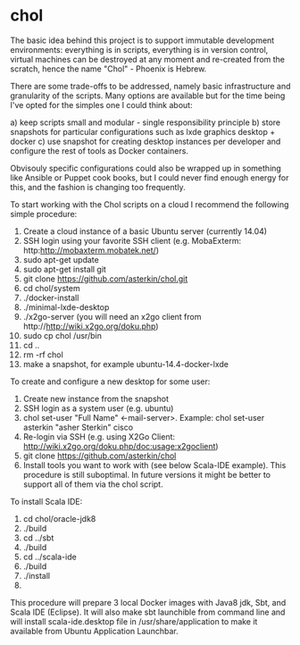 chol
====

The basic idea behind this project is to support immutable development environments: everything is in scripts, everything is in version control, virtual machines can be destroyed at any moment and re-created from the scratch, hence the name "Chol" - Phoenix is Hebrew.

There are some trade-offs to be addressed, namely basic infrastructure and granularity of the scripts. Many options are available but for the time being I've opted for the simples one I could think about: 

  a) keep scripts small and modular - single responsibility principle
  b) store snapshots for particular configurations such as lxde graphics desktop + docker
  c) use snapshot for creating desktop instances per developer and configure the rest of tools as Docker containers.

Obvisouly specific configurations could also be wrapped up in something like Ansible or Puppet cook books, but I could never find enough energy for this, and the fashion is changing too frequently.

To start working with the Chol scripts on a cloud I recommend the following simple procedure:

  1. Create a cloud instance of a basic Ubuntu server (currently 14.04)
  2. SSH login using your favorite SSH client (e.g. MobaExterm: http:http://mobaxterm.mobatek.net/)
  2. sudo apt-get update
  3. sudo apt-get install git
  4. git clone https://github.com/asterkin/chol.git
  5. cd chol/system
  6. ./docker-install
  7. ./minimal-lxde-desktop
  8. ./x2go-server (you will need an x2go client from http://http://wiki.x2go.org/doku.php)
  9. sudo cp chol /usr/bin
  10. cd ..
  11. rm -rf chol
  12. make a snapshot, for example ubuntu-14.4-docker-lxde

To create and configure a new desktop for some user:

  1. Create new instance from the snapshot
  2. SSH login as a system user (e.g. ubuntu)
  3. chol set-user <user-name> "Full Name" <-mail-server>. Example: chol set-user asterkin "asher Sterkin" cisco
  4. Re-login via SSH (e.g. using X2Go Client: http://wiki.x2go.org/doku.php/doc:usage:x2goclient)
  5. git clone https://github.com/asterkin/chol
  6. Install tools you want to work with (see below Scala-IDE example). This procedure is still suboptimal. In future versions it might be better to support all of them via the chol script.

To install Scala IDE:
  1. cd chol/oracle-jdk8
  2. ./build
  3. cd ../sbt
  4. ./build
  5. cd ../scala-ide
  6. ./build
  7. ./install
  8. 
  
This procedure will prepare 3 local Docker images with Java8 jdk, Sbt, and Scala IDE (Eclipse). It will also make sbt launchible from command line and will install scala-ide.desktop file in /usr/share/application to make it available from Ubuntu Application Launchbar.


